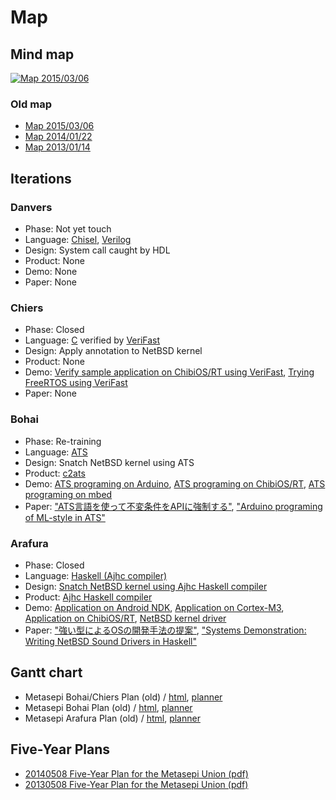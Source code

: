 # Map

## Mind map

<a href="https://www.flickr.com/photos/masterq/32687783703/"><img alt="Map 2015/03/06" style="border-width:0" src="https://farm4.staticflickr.com/3799/32687783703_471e419e6f_z_d.jpg" /></a>

### Old map

* <a href="https://www.flickr.com/photos/masterq/16111135333/">Map 2015/03/06</a>
* <a href="http://www.flickr.com/photos/masterq/12087855036">Map 2014/01/22</a>
* <a href="http://www.flickr.com/photos/masterq/8379735651">Map 2013/01/14</a>

## Iterations

### Danvers

* Phase: Not yet touch
* Language: [Chisel](https://chisel.eecs.berkeley.edu/), [Verilog](https://en.wikipedia.org/wiki/Verilog)
* Design: System call caught by HDL
* Product: None
* Demo: None
* Paper: None

### Chiers

* Phase: Closed
* Language: [C](https://en.wikipedia.org/wiki/C_(programming_language)) verified by [VeriFast](https://people.cs.kuleuven.be/~bart.jacobs/verifast/)
* Design: Apply annotation to NetBSD kernel
* Product: None
* Demo: [Verify sample application on ChibiOS/RT using VeriFast](https://github.com/fpiot/chibios-verifast), [Trying FreeRTOS using VeriFast](https://github.com/metasepi/amazon-freertos)
* Paper: None

### Bohai

* Phase: Re-training
* Language: [ATS](http://www.ats-lang.org/)
* Design: Snatch NetBSD kernel using ATS
* Product: [c2ats](https://github.com/metasepi/c2ats)
* Demo: [ATS programing on Arduino](https://github.com/fpiot/arduino-mega2560-ats), [ATS programing on ChibiOS/RT](https://github.com/fpiot/chibios-ats), [ATS programing on mbed](https://github.com/fpiot/mbed-ats)
* Paper: ["ATS言語を使って不変条件をAPIに強制する"](/doc/20141101_prosym_summer2014.pdf), ["Arduino programing of ML-style in ATS"](/doc/metasepi-icfp2015-arduino-ats.pdf)

### Arafura

* Phase: Closed
* Language: [Haskell (Ajhc compiler)](http://ajhc.metasepi.org/)
* Design: [Snatch NetBSD kernel using Ajhc Haskell compiler](en/posts/2013-01-09-design_arafura.html)
* Product: [Ajhc Haskell compiler](http://ajhc.metasepi.org/)
* Demo: [Application on Android NDK](https://github.com/ajhc/demo-android-ndk), [Application on Cortex-M3](https://github.com/ajhc/demo-cortex-m3), [Application on ChibiOS/RT](https://github.com/metasepi/chibios-arafura), [NetBSD kernel driver](https://github.com/metasepi/netbsd-arafura-s1)
* Paper: ["強い型によるOSの開発手法の提案"](/doc/20140110_prosym55.pdf), ["Systems Demonstration: Writing NetBSD Sound Drivers in Haskell"](/doc/metasepi-icfp2014-demo.pdf)

## Gantt chart

* Metasepi Bohai/Chiers Plan (old) / [html](/plan/metasepi-chiers-bohai.html), [planner](/plan/metasepi-chiers-bohai.planner)
* Metasepi Bohai Plan (old) / [html](/plan/metasepi-bohai.html), [planner](/plan/metasepi-bohai.planner)
* Metasepi Arafura Plan (old) / [html](/plan/metasepi-arafura.html), [planner](/plan/metasepi-arafura.planner)

## Five-Year Plans

* [20140508 Five-Year Plan for the Metasepi Union (pdf)](/doc/20140508_5year_plan.pdf)
* [20130508 Five-Year Plan for the Metasepi Union (pdf)](/doc/20130508_5year_plan.pdf)
